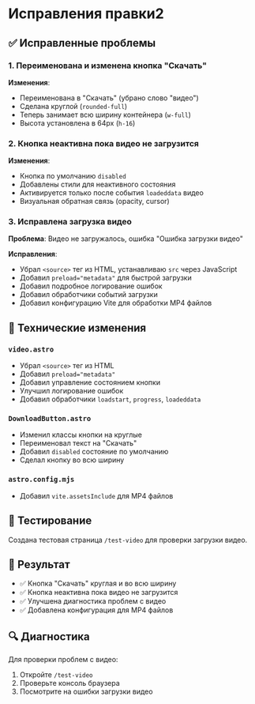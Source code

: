 # Исправления правки2

## ✅ Исправленные проблемы

### 1. Переименована и изменена кнопка "Скачать"
**Изменения**:
- Переименована в "Скачать" (убрано слово "видео")
- Сделана круглой (`rounded-full`)
- Теперь занимает всю ширину контейнера (`w-full`)
- Высота установлена в 64px (`h-16`)

### 2. Кнопка неактивна пока видео не загрузится
**Изменения**:
- Кнопка по умолчанию `disabled`
- Добавлены стили для неактивного состояния
- Активируется только после события `loadeddata` видео
- Визуальная обратная связь (opacity, cursor)

### 3. Исправлена загрузка видео
**Проблема**: Видео не загружалось, ошибка "Ошибка загрузки видео"

**Исправления**:
- Убрал `<source>` тег из HTML, устанавливаю `src` через JavaScript
- Добавил `preload="metadata"` для быстрой загрузки
- Добавил подробное логирование ошибок
- Добавил обработчики событий загрузки
- Добавил конфигурацию Vite для обработки MP4 файлов

## 🔧 Технические изменения

### `video.astro`
- Убрал `<source>` тег из HTML
- Добавил `preload="metadata"`
- Добавил управление состоянием кнопки
- Улучшил логирование ошибок
- Добавил обработчики `loadstart`, `progress`, `loadeddata`

### `DownloadButton.astro`
- Изменил классы кнопки на круглые
- Переименовал текст на "Скачать"
- Добавил `disabled` состояние по умолчанию
- Сделал кнопку во всю ширину

### `astro.config.mjs`
- Добавил `vite.assetsInclude` для MP4 файлов

## 🧪 Тестирование

Создана тестовая страница `/test-video` для проверки загрузки видео.

## 🎯 Результат

- ✅ Кнопка "Скачать" круглая и во всю ширину
- ✅ Кнопка неактивна пока видео не загрузится
- ✅ Улучшена диагностика проблем с видео
- ✅ Добавлена конфигурация для MP4 файлов

## 🔍 Диагностика

Для проверки проблем с видео:
1. Откройте `/test-video` 
2. Проверьте консоль браузера
3. Посмотрите на ошибки загрузки видео 